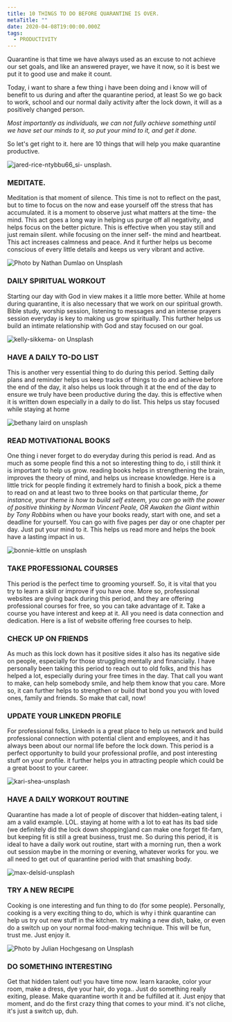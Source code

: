 ```yaml
---
title: 10 THINGS TO DO BEFORE QUARANTINE IS OVER.
metaTitle: ""
date: 2020-04-08T19:00:00.000Z
tags:
  - PRODUCTIVITY
---
```

Quarantine is that time we have always used as an excuse to not achieve our set goals, and like an answered prayer, we have it now, so it is best we put it to good use and make it count.

Today, i want to share a few thing i have been doing and i know will of benefit to us during and after the quarantine period, at least So we go back to work, school and our normal daily activity after the lock down, it will as a positively changed person.

*Most importantly as individuals, we can not fully achieve something until we have set our minds to it, so put your mind to it, and get it done.*

So let's get right to it. here are 10 things that will help you make quarantine productive.

![](/images/jared-rice-ntybbu66_si-unsplash.jpg "jared-rice-ntybbu66_si- unsplash.")

###  **MEDITATE.**

Meditation is that moment of silence. This time is not to reflect on the past, but to time to focus on the now and ease yourself off the stress that has accumulated. it is a moment to observe just what matters at the time- the mind. This act goes a long way in helping us purge off all negativity, and helps focus on the better picture. This is  effective when you stay still and just remain silent. while focusing on the inner self- the mind and heartbeat. This act increases calmness and peace. And it further helps us become conscious of every little details and keeps us very vibrant and active. 

![](/images/nathan-dumlao-mrtzhlp4zvm-unsplash.jpg "Photo by Nathan Dumlao on Unsplash")

### **DAILY SPIRITUAL WORKOUT**

Starting our day with God in view makes it a little more better. While at home during quarantine, it is also necessary that we work on our spiritual growth. Bible study, worship session, listening to messages and an intense prayers session everyday is key to making us grow spiritually. This further helps us build an intimate relationship with God and stay focused on our goal.  

![](/images/kelly-sikkema-1_rzl8bgbm-unsplash.jpg "kelly-sikkema- on Unsplash")

### **HAVE A DAILY TO-DO LIST**

This is another very essential thing to do during this period. Setting daily plans and reminder helps us keep tracks of things to do and achieve before the end of the day, it also helps us look through it at the end of the day to ensure we truly have been productive during the day. this is effective when it is written down especially in a daily to do list. This helps us stay focused while staying at home

![](/images/bethany-laird-vgreybvix-o-unsplash.jpg "bethany laird on unsplash  ")

### **READ MOTIVATIONAL BOOKS**

One thing i never forget to do everyday during this period is read. And as much as some people find this a not so interesting thing to do, i still think it is important to help us grow. reading books helps in strengthening the brain, improves the theory of mind, and helps us increase knowledge. Here is a little trick for people finding it extremely hard to finish a book, pick a theme to read on and at least two to three books on that particular theme, *for instance, your theme is how to build self esteem, you can go with the power of positive thinking by Norman Vincent Peale, OR Awaken the Giant within by Tony Robbins* when ou have your books ready, start with one, and set a deadline for yourself. You can go with five pages per day or one chapter per day. Just put your mind to it. This helps us read more and helps the book have a lasting impact in us. 

![](/images/bonnie-kittle-giizsko7guk-unsplash.jpg "bonnie-kittle on unsplash")

###  **TAKE PROFESSIONAL COURSES**

This period is the perfect time to grooming yourself. So, it is vital that you try to learn a skill or improve if you have one. More so, professional websites are giving back during this period, and they are offering professional courses for free, so you can take advantage of it. Take a course you have interest and keep at it. All you need is data connection and dedication. Here is a list of website offering free courses to help.



### **CHECK UP ON FRIENDS**

As much as this lock down has it positive sides it also has its negative side on people, especially for those struggling mentally and financially. I have personally been taking this period to reach out to old folks, and this has helped a lot, especially during your free times in the day. That call you want to make, can help somebody smile, and help them know that you care. More so, it  can further helps to strengthen or build that bond you you with loved ones, family and friends. So make that call, now!  

### **UPDATE YOUR LINKEDN PROFILE**

For professional folks, Linkedn is a great place to help us network and build professional connection with potential client and employees, and it has always been about our normal life before the lock down. This period is a perfect opportunity to  build your professional profile,  and post interesting stuff on your profile. it further helps you in attracting people which could be a great boost to your career.

![](/images/kari-shea-qa1wvrlwcio-unsplash.jpg "kari-shea-unsplash")

### **HAVE A DAILY WORKOUT ROUTINE**

Quarantine has made a lot of people of discover that hidden-eating talent, i am a valid example. LOL. staying at home with a lot to eat has its bad side (we definitely did the lock down shopping)and can make one forget fit-fam, but keeping fit is still a great business, trust me. So during this period, it is ideal to have a daily work out routine, start with a morning run, then a work out session maybe in the morning or evening, whatever works for you. we all need to get out of quarantine period with that smashing body. 

![](/images/max-delsid-81qfh8r4xog-unsplash.jpg "max-delsid-unsplash")

### **TRY A NEW RECIPE**

Cooking is one interesting and fun thing to do (for some people). Personally, cooking is a very exciting thing to do, which is why i think quarantine can help us try out new stuff in the kitchen. try making a new dish, bake, or even do a switch up on your normal food-making technique. This will be fun, trust me. Just enjoy it.

![](/images/julian-hochgesang-huepd-06_pq-unsplash.jpg "Photo by Julian Hochgesang on Unsplash")

### **DO SOMETHING INTERESTING**

Get that hidden talent out! you have time now. learn karaoke, color your room, make a dress, dye your hair, do yoga.. Just do something really exiting, please. Make quarantine worth it and be fulfilled at it. Just enjoy that moment, and do the first crazy thing that comes to your mind. it's not cliche, it's just a switch up, duh.